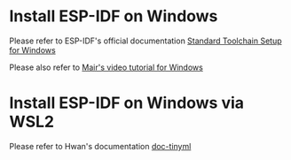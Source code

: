 # Install ESP-IDF on Windows
Please refer to ESP-IDF's official documentation [Standard Toolchain Setup for Windows](https://docs.espressif.com/projects/esp-idf/en/latest/esp32/get-started/windows-setup.html#esp-idf-tools-installer)

Please also refer to [Mair's video tutorial for Windows](https://learnesp32.com/videos/1/1_%5Bwindows%5D%20installing%20the%20esp-idf)


# Install ESP-IDF on Windows via WSL2 
Please refer to Hwan's documentation [doc-tinyml](https://github.com/MACSO-AI/doc-tinyml/blob/main/main.pdf)

